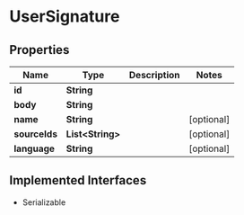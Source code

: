 

# UserSignature


## Properties

| Name | Type | Description | Notes |
|------------ | ------------- | ------------- | -------------|
|**id** | **String** |  |  |
|**body** | **String** |  |  |
|**name** | **String** |  |  [optional] |
|**sourceIds** | **List&lt;String&gt;** |  |  [optional] |
|**language** | **String** |  |  [optional] |


## Implemented Interfaces

* Serializable


